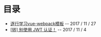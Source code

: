 # 目录

* [逐行学习vue-webpack模板](https://github.com/ZhenHe17/blog/issues/5) -- 2017 / 11 / 27
* [[转] 别使用 JWT 认证！](https://github.com/ZhenHe17/blog/issues/4) -- 2017 / 11 / 4
